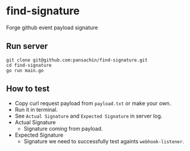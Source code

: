 # find-signature
Forge github event payload signature

## Run server

```
git clone git@github.com:pansachin/find-signature.git
cd find-signature
go run main.go
```

## How to test
- Copy curl request payload from `payload.txt` or make your own.
- Run it in terminal.
- See `Actual Signature` and `Expected Signature` in server log.
- Actual Signature
  + Signature coming from payload.
- Expected Signature
  + Signature we need to successfully test againts `webhook-listener`.
